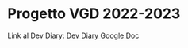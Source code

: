 # Progetto VGD 2022-2023
Link al Dev Diary: [Dev Diary Google Doc](https://docs.google.com/document/d/1-c41KjqufVR5MRLIvsJaOHZE7IiMWXGrCf1-pdf31Ic/edit?usp=sharing)
